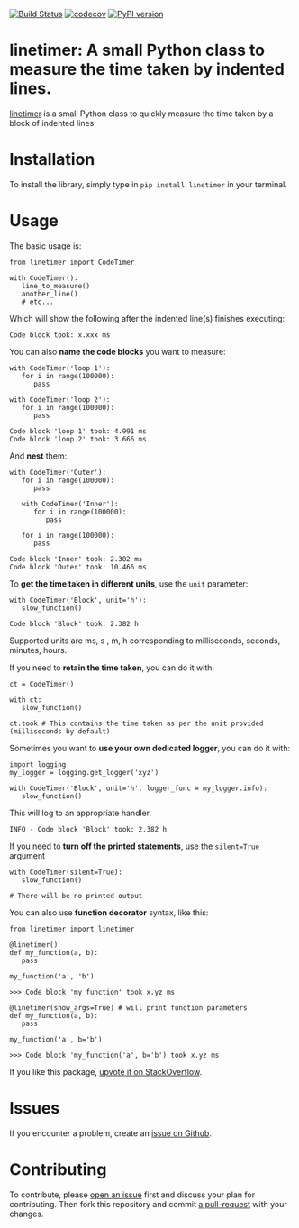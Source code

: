 [![Build Status](https://travis-ci.com/JustasB/linetimer.svg?branch=master)](https://travis-ci.com/JustasB/linetimer)
[![codecov](https://codecov.io/gh/JustasB/linetimer/branch/master/graph/badge.svg)](https://codecov.io/gh/JustasB/linetimer)
[![PyPI version](https://badge.fury.io/py/linetimer.svg)](https://badge.fury.io/py/linetimer)

# linetimer: A small Python class to measure the time taken by indented lines.

[linetimer](https://pypi.org/project/linetimer/) is a small Python class to quickly measure the time taken by a block of indented lines

# Installation

To install the library, simply type in `pip install linetimer` in your terminal.

# Usage

The basic usage is:

```
from linetimer import CodeTimer

with CodeTimer():
   line_to_measure()
   another_line()
   # etc...
```

Which will show the following after the indented line(s) finishes executing:

```
Code block took: x.xxx ms
```

You can also **name the code blocks** you want to measure:

```
with CodeTimer('loop 1'):
   for i in range(100000):
      pass

with CodeTimer('loop 2'):
   for i in range(100000):
      pass

Code block 'loop 1' took: 4.991 ms
Code block 'loop 2' took: 3.666 ms
```

And **nest** them:

```
with CodeTimer('Outer'):
   for i in range(100000):
      pass

   with CodeTimer('Inner'):
      for i in range(100000):
         pass

   for i in range(100000):
      pass

Code block 'Inner' took: 2.382 ms
Code block 'Outer' took: 10.466 ms
```

To **get the time taken in different units**, use the `unit` parameter:
```
with CodeTimer('Block', unit='h'):
   slow_function()
   
Code block 'Block' took: 2.382 h
```

Supported units are ms, s , m, h corresponding to milliseconds, seconds, minutes, hours.

If you need to **retain the time taken**, you can do it with:
```
ct = CodeTimer()

with ct:
   slow_function()
   
ct.took # This contains the time taken as per the unit provided (milliseconds by default)
```

Sometimes you want to **use your own dedicated logger**, you can do it with:
```
import logging
my_logger = logging.get_logger('xyz')

with CodeTimer('Block', unit='h', logger_func = my_logger.info):
   slow_function()
```
This will log to an appropriate handler,
```
INFO - Code block 'Block' took: 2.382 h
```

If you need to **turn off the printed statements**, use the `silent=True` argument

```
with CodeTimer(silent=True):
   slow_function()
   
# There will be no printed output
```

You can also use **function decorator** syntax, like this:

```
from linetimer import linetimer

@linetimer()
def my_function(a, b):
   pass

my_function('a', 'b')

>>> Code block 'my_function' took x.yz ms

@linetimer(show_args=True) # will print function parameters
def my_function(a, b):
   pass

my_function('a', b='b')

>>> Code block 'my_function('a', b='b') took x.yz ms

```

If you like this package, [upvote it on StackOverflow](https://stackoverflow.com/a/52749808/407108).

# Issues
If you encounter a problem, create an [issue on Github](https://github.com/JustasB/linetimer/issues).

# Contributing
To contribute, please [open an issue](https://github.com/JustasB/linetimer/issues) first and discuss your plan for contributing. Then fork this repository and commit [a pull-request](https://help.github.com/en/articles/about-pull-requests) with your changes.

